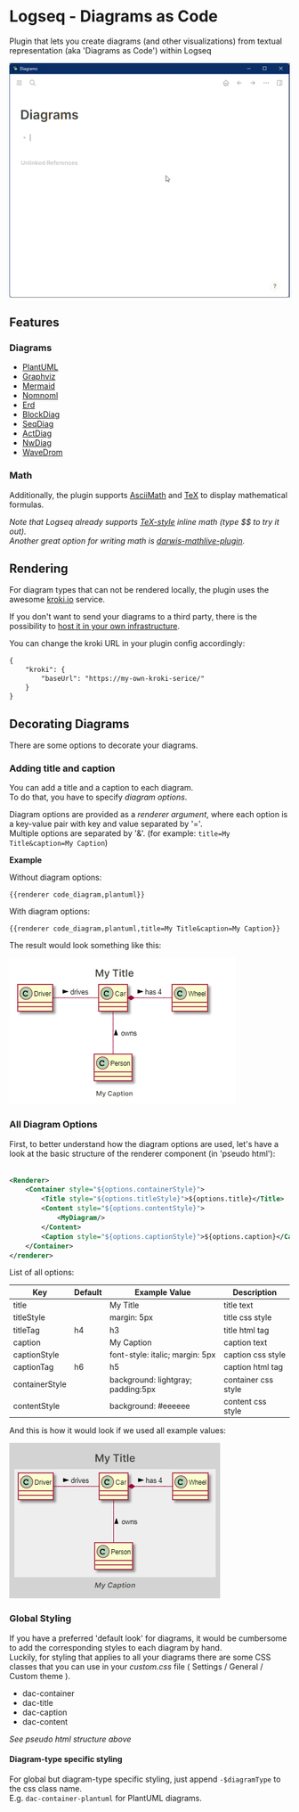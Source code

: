 # Logseq - Diagrams as Code

Plugin that lets you create diagrams (and other visualizations) from textual representation (aka 'Diagrams as Code')
within Logseq

![Demo](demo.gif)

## Features

### Diagrams

- [PlantUML](https://plantuml.com/)
- [Graphviz](https://graphviz.org/)
- [Mermaid](https://mermaid-js.github.io/mermaid/#/)
- [Nomnoml](https://www.nomnoml.com/)
- [Erd](https://hackage.haskell.org/package/erd)
- [BlockDiag](http://blockdiag.com/en/blockdiag/index.html)
- [SeqDiag](http://blockdiag.com/en/seqdiag/index.html)
- [ActDiag](http://blockdiag.com/en/actdiag/index.html)
- [NwDiag](http://blockdiag.com/en/nwdiag/index.html)
- [WaveDrom](https://wavedrom.com/)

### Math

Additionally, the plugin supports [AsciiMath](http://asciimath.org/) and [TeX](https://en.wikipedia.org/wiki/TeX) to
display mathematical formulas.

*Note that Logseq already supports [TeX-style](https://katex.org/) inline math (type *$$* to try it out).    
Another great option for writing math is [darwis-mathlive-plugin](https://github.com/hkgnp/darwis-mathlive-plugin).*

## Rendering

For diagram types that can not be rendered locally, the plugin uses the awesome [kroki.io](https://kroki.io/)
service.

If you don't want to send your diagrams to a third party, there is the possibility
to [host it in your own infrastructure](https://docs.kroki.io/kroki/setup/install/).

You can change the kroki URL in your plugin config accordingly:

    {
        "kroki": {
            "baseUrl": "https://my-own-kroki-serice/"
        }
    }

## Decorating Diagrams

There are some options to decorate your diagrams.

### Adding title and caption

You can add a title and a caption to each diagram.  
To do that, you have to specify *diagram options*.

Diagram options are provided as a *renderer argument*, where each option is a key-value pair with key and value
separated by '='.    
Multiple options are separated by '&'. (for example: `title=My Title&caption=My Caption`)

**Example**

Without diagram options:

```
{{renderer code_diagram,plantuml}}
```

With diagram options:

```
{{renderer code_diagram,plantuml,title=My Title&caption=My Caption}}
```

The result would look something like this:

![example1](readme-images/example1.png)

### All Diagram Options

First, to better understand how the diagram options are used, let's have a look at the basic structure of the renderer
component (in 'pseudo html'):

```xml

<Renderer>
    <Container style="${options.containerStyle}">
        <Title style="${options.titleStyle}">${options.title}</Title>
        <Content style="${options.contentStyle}">
            <MyDiagram/>
        </Content>
        <Caption style="${options.captionStyle}">${options.caption}</Caption>
    </Container>
</renderer>
```

List of all options:

| Key            | Default | Example Value                      | Description         |
|----------------|---------|------------------------------------|---------------------|
| title          |         | My Title                           | title text          |
| titleStyle     |         | margin: 5px                        | title css style     |
| titleTag       | h4      | h3                                 | title html tag      |
| caption        |         | My Caption                         | caption text        |
| captionStyle   |         | font-style: italic; margin: 5px    | caption css style   |
| captionTag     | h6      | h5                                 | caption html tag    |
| containerStyle |         | background: lightgray; padding:5px | container css style |
| contentStyle   |         | background: #eeeeee                | content css style   |

And this is how it would look if we used all example values:

![example2](readme-images/example2.png)

### Global Styling

If you have a preferred 'default look' for diagrams, it would be cumbersome to add the corresponding styles to each
diagram by hand.   
Luckily, for styling that applies to all your diagrams there are some CSS classes that you can use in your *custom.css*
file ( Settings / General / Custom theme ).

- dac-container
- dac-title
- dac-caption
- dac-content

_See pseudo html structure above_

#### Diagram-type specific styling

For global but diagram-type specific styling, just append `-$diagramType` to the css class name.     
E.g. `dac-container-plantuml` for PlantUML diagrams.